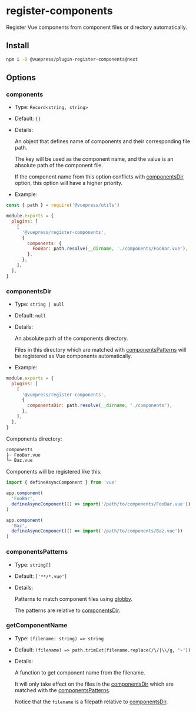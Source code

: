 # register-components

<NpmBadge package="@vuepress/plugin-register-components" />

Register Vue components from component files or directory automatically.

## Install

```bash
npm i -D @vuepress/plugin-register-components@next
```

## Options

### components

- Type: `Record<string, string>`

- Default: `{}`

- Details:

  An object that defines name of components and their corresponding file path.

  The key will be used as the component name, and the value is an absolute path of the component file.

  If the component name from this option conflicts with [componentsDir](#componentsdir) option, this option will have a higher priority.

- Example:

```js
const { path } = require('@vuepress/utils')

module.exports = {
  plugins: [
    [
      '@vuepress/register-components',
      {
        components: {
          FooBar: path.resolve(__dirname, './components/FooBar.vue'),
        },
      },
    ],
  ],
}
```

### componentsDir

- Type: `string | null`

- Default: `null`

- Details:

  An absolute path of the components directory.

  Files in this directory which are matched with [componentsPatterns](#componentspatterns) will be registered as Vue components automatically.

- Example:

```js
module.exports = {
  plugins: [
    [
      '@vuepress/register-components',
      {
        componentsDir: path.resolve(__dirname, './components'),
      },
    ],
  ],
}
```

Components directory:

```bash
components
├─ FooBar.vue
└─ Baz.vue
```

Components will be registered like this:

```js
import { defineAsyncComponent } from 'vue'

app.component(
  'FooBar',
  defineAsyncComponent(() => import('/path/to/components/FooBar.vue'))
)

app.component(
  'Baz',
  defineAsyncComponent(() => import('/path/to/components/Baz.vue'))
)
```

### componentsPatterns

- Type: `string[]`

- Default: `['**/*.vue']`

- Details:

  Patterns to match component files using [globby](https://github.com/sindresorhus/globby).

  The patterns are relative to [componentsDir](#componentsdir).

### getComponentName

- Type: `(filename: string) => string`

- Default: `(filename) => path.trimExt(filename.replace(/\/|\\/g, '-'))`

- Details:

  A function to get component name from the filename.

  It will only take effect on the files in the [componentsDir](#componentsdir) which are matched with the [componentsPatterns](#componentspatterns).

  Notice that the `filename` is a filepath relative to [componentsDir](#componentsdir).
